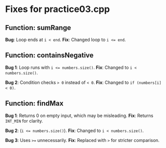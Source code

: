 # Fixes for practice03.cpp

## Function: sumRange
**Bug**: Loop ends at `i < end`.
**Fix**: Changed loop to `i <= end`.

## Function: containsNegative
**Bug 1**: Loop runs with `i <= numbers.size()`.
**Fix**: Changed to `i < numbers.size()`.

**Bug 2**: Condition checks `> 0` instead of `< 0`.
**Fix**: Changed to `if (numbers[i] < 0)`.

## Function: findMax
**Bug 1**: Returns 0 on empty input, which may be misleading.
**Fix**: Returns `INT_MIN` for clarity.

**Bug 2**: (`i <= numbers.size()`).
**Fix**: Changed to `i < numbers.size()`.

**Bug 3**: Uses `>=` unnecessarily.
**Fix**: Replaced with `>` for stricter comparison.